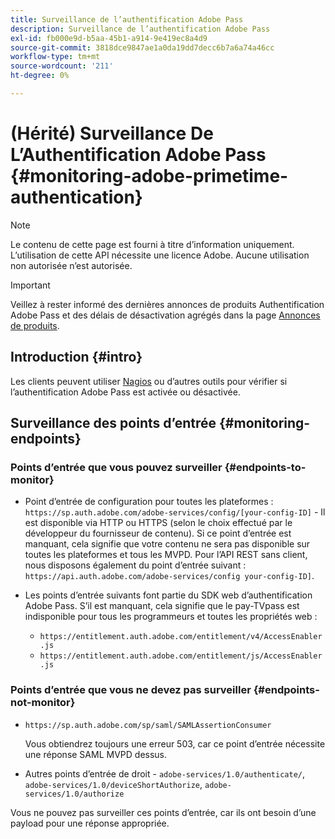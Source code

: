 ```yaml
---
title: Surveillance de l’authentification Adobe Pass
description: Surveillance de l’authentification Adobe Pass
exl-id: fb000e9d-b5aa-45b1-a914-9e419ec8a4d9
source-git-commit: 3818dce9847ae1a0da19dd7decc6b7a6a74a46cc
workflow-type: tm+mt
source-wordcount: '211'
ht-degree: 0%

---
```


# (Hérité) Surveillance De L’Authentification Adobe Pass {#monitoring-adobe-primetime-authentication}

>[!NOTE]
>
>Le contenu de cette page est fourni à titre d’information uniquement. L’utilisation de cette API nécessite une licence Adobe. Aucune utilisation non autorisée n’est autorisée.

>[!IMPORTANT]
>
> Veillez à rester informé des dernières annonces de produits Authentification Adobe Pass et des délais de désactivation agrégés dans la page [Annonces de produits](/help/authentication/product-announcements.md).

## Introduction {#intro}

Les clients peuvent utiliser [Nagios](http://www.nagios.org) ou d’autres outils pour vérifier si l’authentification Adobe Pass est activée ou désactivée.

## Surveillance des points d’entrée {#monitoring-endpoints}

### Points d’entrée que vous pouvez surveiller {#endpoints-to-monitor}

* Point d’entrée de configuration pour toutes les plateformes : `https://sp.auth.adobe.com/adobe-services/config/[your-config-ID]` - Il est disponible via HTTP ou HTTPS (selon le choix effectué par le développeur du fournisseur de contenu). Si ce point d’entrée est manquant, cela signifie que votre contenu ne sera pas disponible sur toutes les plateformes et tous les MVPD. Pour l’API REST sans client, nous disposons également du point d’entrée suivant : `https://api.auth.adobe.com/adobe-services/config your-config-ID]`.

* Les points d’entrée suivants font partie du SDK web d’authentification Adobe Pass.  S’il est manquant, cela signifie que le pay-TVpass est indisponible pour tous les programmeurs et toutes les propriétés web :

   * `https://entitlement.auth.adobe.com/entitlement/v4/AccessEnabler.js`
   * `https://entitlement.auth.adobe.com/entitlement/js/AccessEnabler.js`


### Points d’entrée que vous ne devez pas surveiller {#endpoints-not-monitor}

* `https://sp.auth.adobe.com/sp/saml/SAMLAssertionConsumer`

  Vous obtiendrez toujours une erreur 503, car ce point d’entrée nécessite une réponse SAML MVPD dessus.

* Autres points d’entrée de droit - `adobe-services/1.0/authenticate/`, `adobe-services/1.0/deviceShortAuthorize`, `adobe-services/1.0/authorize`

Vous ne pouvez pas surveiller ces points d’entrée, car ils ont besoin d’une payload pour une réponse appropriée.
